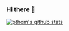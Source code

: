 ### Hi there 👋
[![pthom's github stats](https://github-readme-stats.vercel.app/api?username=pthom&count_private=true&show_icons=true)](https://github.com/anuraghazra/github-readme-stats)

<!--
**pthom/pthom** is a ✨ _special_ ✨ repository because its `README.md` (this file) appears on your GitHub profile.

Here are some ideas to get you started:

- 🔭 I’m currently working on ...
- 🌱 I’m currently learning ...
- 👯 I’m looking to collaborate on ...
- 🤔 I’m looking for help with ...
- 💬 Ask me about ...
- 📫 How to reach me: ...
- 😄 Pronouns: ...
- ⚡ Fun fact: ...
-->
